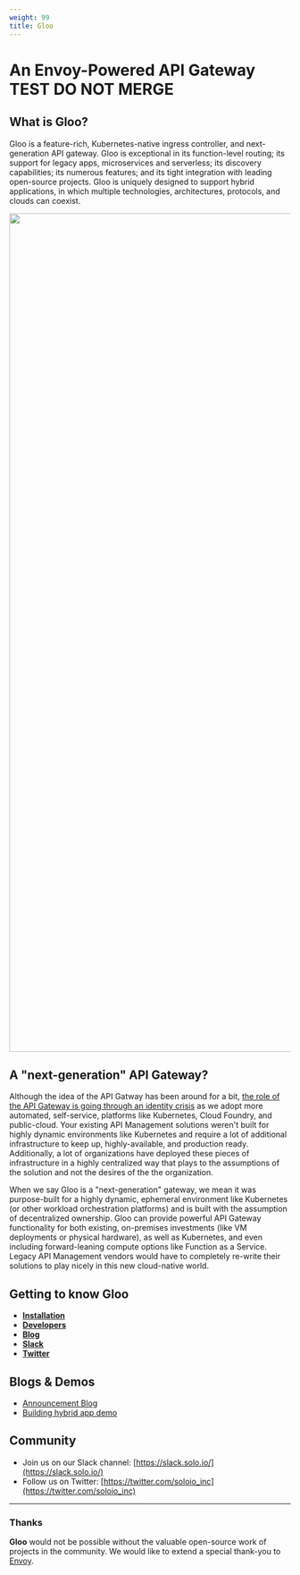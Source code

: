 ```yaml
---
weight: 99
title: Gloo
---
```


<h1>
    An Envoy-Powered API Gateway TEST DO NOT MERGE
</h1>

## What is Gloo?
Gloo is a feature-rich, Kubernetes-native ingress controller, and next-generation API gateway. Gloo is exceptional in its function-level routing; its support for legacy apps, microservices and serverless; its discovery capabilities; its numerous features; and its tight integration with leading open-source projects. Gloo is uniquely designed to support hybrid applications, in which multiple technologies, architectures, protocols, and clouds can coexist. 

<center><img src={{% versioned_link_path fromRoot="/introduction/gloo_diagram.png" %}} alt="Gloo Architecture" width="1500"></center>

## A "next-generation" API Gateway?

Although the idea of the API Gatway has been around for a bit, [the role of the API Gateway is going through an identity crisis](https://medium.com/solo-io/api-gateways-are-going-through-an-identity-crisis-d1d833a313d7) as we adopt more automated, self-service, platforms like Kubernetes, Cloud Foundry, and public-cloud. Your existing API Management solutions weren't built for highly dynamic environments like Kubernetes and require a lot of additional infrastructure to keep up, highly-available, and production ready. Additionally, a lot of organizations have deployed these pieces of infrastructure in a highly centralized way that plays to the assumptions of the solution and not the desires of the the organization. 

When we say Gloo is a "next-generation" gateway, we mean it was purpose-built for a highly dynamic, ephemeral environment like Kubernetes (or other workload orchestration platforms) and is built with the assumption of decentralized ownership. Gloo can provide powerful API Gateway functionality for both existing, on-premises investments (like VM deployments or physical hardware), as well as Kubernetes, and even including forward-leaning compute options like Function as a Service. Legacy API Management vendors would have to completely re-write their solutions to play nicely in this new cloud-native world. 



## Getting to know Gloo

* [**Installation**](installation/) 
* [**Developers**](dev/)
* [**Blog**](https://medium.com/solo-io/announcing-gloo-the-function-gateway-3f0860ef6600) 
* [**Slack**](https://slack.solo.io) 
* [**Twitter**](https://twitter.com/soloio_inc)




Blogs & Demos
-----
- [Announcement Blog](https://medium.com/solo-io/announcing-gloo-the-function-gateway-3f0860ef6600)
- [Building hybrid app demo](https://www.youtube.com/watch?time_continue=1&v=ISR3G0CAZM0)


Community
-----
- Join us on our Slack channel: [https://slack.solo.io/](https://slack.solo.io/)
- Follow us on Twitter: [https://twitter.com/soloio_inc](https://twitter.com/soloio_inc)

---

### Thanks

**Gloo** would not be possible without the valuable open-source work of projects in the community. We would like to extend a special thank-you to [Envoy](https://www.envoyproxy.io).

